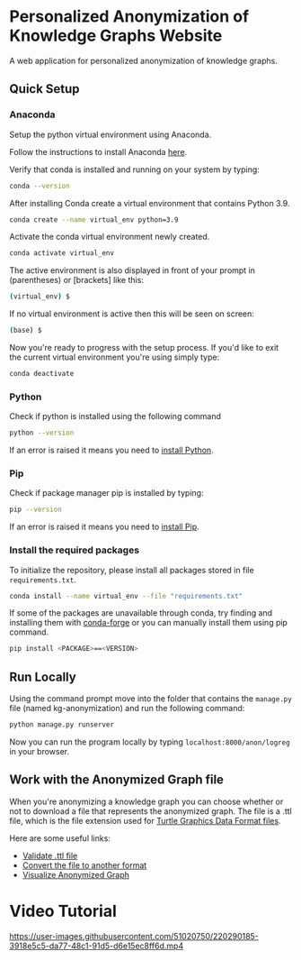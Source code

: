 # Personalized Anonymization of Knowledge Graphs Website

A web application for personalized anonymization of knowledge graphs.

## Quick Setup

### Anaconda

Setup the python virtual environment using Anaconda.

Follow the instructions to install Anaconda [here](https://docs.conda.io/projects/conda/en/latest/user-guide/install/index.html).

Verify that conda is installed and running on your system by typing:

```bash
conda --version
```

After installing Conda create a virtual environment that contains Python 3.9.

```bash
conda create --name virtual_env python=3.9
```

Activate the conda virtual environment newly created.

```bash
conda activate virtual_env
```

The active environment is also displayed in front of your prompt in (parentheses) or [brackets] like this:

```bash
(virtual_env) $
```

If no virtual environment is active then this will be seen on screen:

```bash
(base) $
```

Now you're ready to progress with the setup process. If you'd like to exit the current virtual environment you're using simply type:

```bash
conda deactivate
```

### Python

Check if python is installed using the following command

```bash
python --version
```

If an error is raised it means you need to [install Python](https://www.python.org/downloads/).

### Pip

Check if package manager pip is installed by typing:

```bash
pip --version
```

If an error is raised it means you need to [install Pip](https://pip.pypa.io/en/stable/installation/).

### Install the required packages

To initialize the repository, please install all packages stored in file `requirements.txt`.

```bash
conda install --name virtual_env --file "requirements.txt"
```

If some of the packages are unavailable through conda, try finding and installing them with [conda-forge](https://conda-forge.org/docs/) or you can manually install them using pip command.

```bash
pip install <PACKAGE>==<VERSION>
```


## Run Locally

Using the command prompt move into the folder that contains the `manage.py` file (named kg-anonymization) and run the following command:

```bash
python manage.py runserver
```
Now you can run the program locally by typing `localhost:8000/anon/logreg` in your browser.

## Work with the Anonymized Graph file

When you're anonymizing a knowledge graph you can choose whether or not to download a file that represents the anonymized graph.
The file is a .ttl file, which is the file extension used for [Turtle Graphics Data Format files](https://en.wikipedia.org/wiki/Turtle_(syntax)).

Here are some useful links:
- [Validate .ttl file](http://ttl.summerofcode.be/)
- [Convert the file to another format](https://www.easyrdf.org/converter)
- [Visualize Anonymized Graph](https://www.ldf.fi/service/rdf-grapher)




# Video Tutorial


https://user-images.githubusercontent.com/51020750/220290185-3918e5c5-da77-48c1-91d5-d6e15ec8ff6d.mp4

